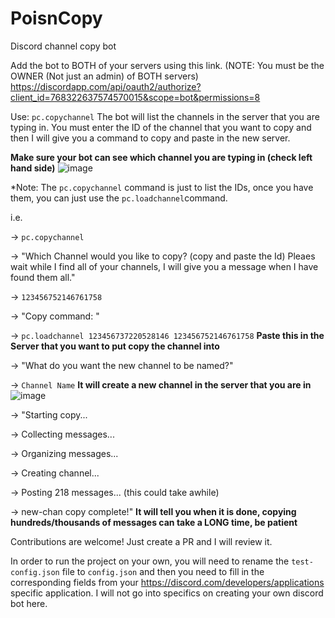 # PoisnCopy
Discord channel copy bot

Add the bot to BOTH of your servers using this link. (NOTE: You must be the OWNER (Not just an admin) of BOTH servers)
https://discordapp.com/api/oauth2/authorize?client_id=768322637574570015&scope=bot&permissions=8

Use: `pc.copychannel`
The bot will list the channels in the server that you are typing in. You must enter the ID of the channel that you want to copy and then I will give you a command to copy and paste in the new server.

**Make sure your bot can see which channel you are typing in (check left hand side)**
![image](https://user-images.githubusercontent.com/60050783/107395699-49d3a300-6aba-11eb-8b1c-d4e4b41cd6f3.png)

*Note: The `pc.copychannel` command is just to list the IDs, once you have them, you can just use the `pc.loadchannel`command.

i.e.

-> `pc.copychannel`

-> "Which Channel would you like to copy? (copy and paste the Id) Pleaes wait while I find all of your channels, I will give you a message when I have found them all."

-> `123456752146761758`

-> "Copy command: "

-> `pc.loadchannel 123456737220528146 123456752146761758` **Paste this in the Server that you want to put copy the channel into**

-> "What do you want the new channel to be named?"

-> `Channel Name` **It will create a new channel in the server that you are in** ![image](https://user-images.githubusercontent.com/60050783/107396172-c4042780-6aba-11eb-8ec4-88cf4b750e6a.png)

-> "Starting copy...

-> Collecting messages...

-> Organizing messages...

-> Creating channel...

-> Posting 218 messages... (this could take awhile)

-> new-chan copy complete!" **It will tell you when it is done, copying hundreds/thousands of messages can take a LONG time, be patient**

Contributions are welcome! Just create a PR and I will review it.

In order to run the project on your own, you will need to rename the `test-config.json` file to `config.json` and then you need to fill in the corresponding fields from your https://discord.com/developers/applications specific application. I will not go into specifics on creating your own discord bot here.
